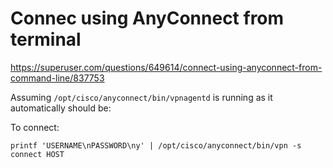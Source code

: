 # Connec using AnyConnect from terminal

https://superuser.com/questions/649614/connect-using-anyconnect-from-command-line/837753

Assuming `/opt/cisco/anyconnect/bin/vpnagentd` is running as it automatically should be:

To connect:

    printf 'USERNAME\nPASSWORD\ny' | /opt/cisco/anyconnect/bin/vpn -s connect HOST
    
    
